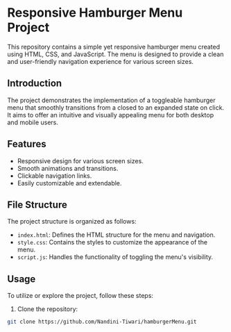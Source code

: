 # Responsive Hamburger Menu Project

This repository contains a simple yet responsive hamburger menu created using HTML, CSS, and JavaScript. The menu is designed to provide a clean and user-friendly navigation experience for various screen sizes.

## Introduction

The project demonstrates the implementation of a toggleable hamburger menu that smoothly transitions from a closed to an expanded state on click. It aims to offer an intuitive and visually appealing menu for both desktop and mobile users.

## Features

- Responsive design for various screen sizes.
- Smooth animations and transitions.
- Clickable navigation links.
- Easily customizable and extendable.

## File Structure

The project structure is organized as follows:

- `index.html`: Defines the HTML structure for the menu and navigation.
- `style.css`: Contains the styles to customize the appearance of the menu.
- `script.js`: Handles the functionality of toggling the menu's visibility.

## Usage

To utilize or explore the project, follow these steps:

1. Clone the repository:

```bash
git clone https://github.com/Nandini-Tiwari/hamburgerMenu.git


